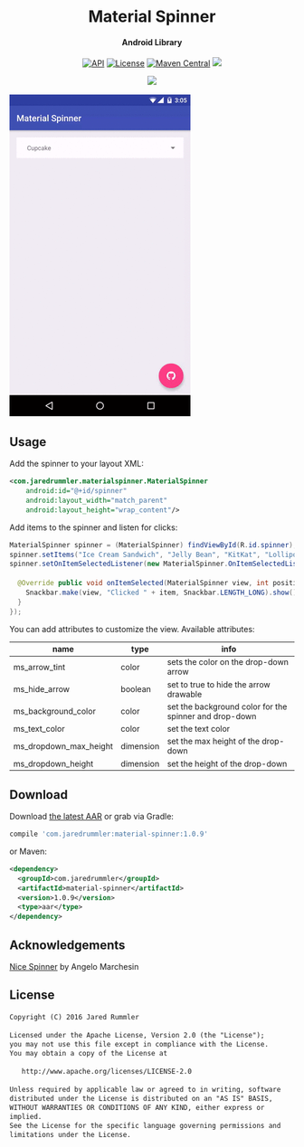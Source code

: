 <h1 align="center">Material Spinner</h1>
<h4 align="center">Android Library</h4>

<p align="center">
  <a target="_blank" href="https://developer.android.com/reference/android/os/Build.VERSION_CODES.html#ICE_CREAM_SANDWICH"><img src="https://img.shields.io/badge/API-14%2B-blue.svg?style=flat" alt="API" /></a>
  <a target="_blank" href="LICENSE"><img src="http://img.shields.io/:license-apache-blue.svg" alt="License" /></a>
  <a target="_blank" href="https://maven-badges.herokuapp.com/maven-central/com.jaredrummler/material-spinner"><img src="https://maven-badges.herokuapp.com/maven-central/com.jaredrummler/material-spinner/badge.svg" alt="Maven Central" /></a>
  <a target="_blank" href="http://www.methodscount.com/?lib=com.jaredrummler%3Amaterial-spinner%3A1.0.9"><img src="https://img.shields.io/badge/methods-197-e91e63.svg" /></a>
</p>

<p align="center">
  <a target="_blank" href="https://twitter.com/jrummy16"><img src="https://img.shields.io/twitter/follow/jrummy16.svg?style=social" /></a>
</p>

![DEMO GIF](demo.gif "DEMO")

Usage
-----

Add the spinner to your layout XML:

```xml
<com.jaredrummler.materialspinner.MaterialSpinner
    android:id="@+id/spinner"
    android:layout_width="match_parent"
    android:layout_height="wrap_content"/>
```

Add items to the spinner and listen for clicks:

```java
MaterialSpinner spinner = (MaterialSpinner) findViewById(R.id.spinner);
spinner.setItems("Ice Cream Sandwich", "Jelly Bean", "KitKat", "Lollipop", "Marshmallow");
spinner.setOnItemSelectedListener(new MaterialSpinner.OnItemSelectedListener<String>() {

  @Override public void onItemSelected(MaterialSpinner view, int position, long id, String item) {
    Snackbar.make(view, "Clicked " + item, Snackbar.LENGTH_LONG).show();
  }
});
```

You can add attributes to customize the view. Available attributes:

| name                   | type      | info                                                   |
|------------------------|-----------|--------------------------------------------------------|
| ms_arrow_tint          | color     | sets the color on the drop-down arrow                  |
| ms_hide_arrow          | boolean   | set to true to hide the arrow drawable                 |
| ms_background_color    | color     | set the background color for the spinner and drop-down |
| ms_text_color          | color     | set the text color                                     |
| ms_dropdown_max_height | dimension | set the max height of the drop-down                    |
| ms_dropdown_height     | dimension | set the height of the drop-down                        |

Download
--------

Download [the latest AAR](https://repo1.maven.org/maven2/com/jaredrummler/material-spinner/1.0.9/material-spinner-1.0.9.aar) or grab via Gradle:

```groovy
compile 'com.jaredrummler:material-spinner:1.0.9'
```
or Maven:
```xml
<dependency>
  <groupId>com.jaredrummler</groupId>
  <artifactId>material-spinner</artifactId>
  <version>1.0.9</version>
  <type>aar</type>
</dependency>
```

Acknowledgements
----------------

[Nice Spinner](https://github.com/arcadefire/nice-spinner) by Angelo Marchesin

License
--------

    Copyright (C) 2016 Jared Rummler

    Licensed under the Apache License, Version 2.0 (the "License");
    you may not use this file except in compliance with the License.
    You may obtain a copy of the License at

       http://www.apache.org/licenses/LICENSE-2.0

    Unless required by applicable law or agreed to in writing, software
    distributed under the License is distributed on an "AS IS" BASIS,
    WITHOUT WARRANTIES OR CONDITIONS OF ANY KIND, either express or implied.
    See the License for the specific language governing permissions and
    limitations under the License.
